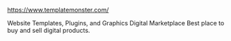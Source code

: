 https://www.templatemonster.com/

Website Templates, Plugins, and Graphics Digital Marketplace
Best place to buy and sell digital products.











































